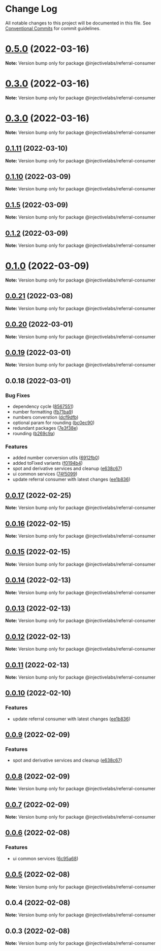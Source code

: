 # Change Log

All notable changes to this project will be documented in this file.
See [Conventional Commits](https://conventionalcommits.org) for commit guidelines.

# [0.5.0](https://github.com/InjectiveLabs/injective-ts/compare/@injectivelabs/referral-consumer@0.3.0...@injectivelabs/referral-consumer@0.5.0) (2022-03-16)

**Note:** Version bump only for package @injectivelabs/referral-consumer





# [0.3.0](https://github.com/InjectiveLabs/injective-ts/compare/@injectivelabs/referral-consumer@0.3.0...@injectivelabs/referral-consumer@0.3.0) (2022-03-16)

**Note:** Version bump only for package @injectivelabs/referral-consumer





# [0.3.0](https://github.com/InjectiveLabs/injective-ts/compare/@injectivelabs/referral-consumer@0.1.11...@injectivelabs/referral-consumer@0.3.0) (2022-03-16)

**Note:** Version bump only for package @injectivelabs/referral-consumer





## [0.1.11](https://github.com/InjectiveLabs/injective-ts/compare/@injectivelabs/referral-consumer@0.1.10...@injectivelabs/referral-consumer@0.1.11) (2022-03-10)

**Note:** Version bump only for package @injectivelabs/referral-consumer





## [0.1.10](https://github.com/InjectiveLabs/injective-ts/compare/@injectivelabs/referral-consumer@0.1.5...@injectivelabs/referral-consumer@0.1.10) (2022-03-09)

**Note:** Version bump only for package @injectivelabs/referral-consumer





## [0.1.5](https://github.com/InjectiveLabs/injective-ts/compare/@injectivelabs/referral-consumer@0.1.2...@injectivelabs/referral-consumer@0.1.5) (2022-03-09)

**Note:** Version bump only for package @injectivelabs/referral-consumer





## [0.1.2](https://github.com/InjectiveLabs/injective-ts/compare/@injectivelabs/referral-consumer@0.1.0...@injectivelabs/referral-consumer@0.1.2) (2022-03-09)

**Note:** Version bump only for package @injectivelabs/referral-consumer





# [0.1.0](https://github.com/InjectiveLabs/injective-ts/compare/@injectivelabs/referral-consumer@0.0.21...@injectivelabs/referral-consumer@0.1.0) (2022-03-09)

**Note:** Version bump only for package @injectivelabs/referral-consumer





## [0.0.21](https://github.com/InjectiveLabs/injective-ts/compare/@injectivelabs/referral-consumer@0.0.20...@injectivelabs/referral-consumer@0.0.21) (2022-03-08)

**Note:** Version bump only for package @injectivelabs/referral-consumer





## [0.0.20](https://github.com/InjectiveLabs/injective-ts/compare/@injectivelabs/referral-consumer@0.0.19...@injectivelabs/referral-consumer@0.0.20) (2022-03-01)

**Note:** Version bump only for package @injectivelabs/referral-consumer





## [0.0.19](https://github.com/InjectiveLabs/injective-ts/compare/@injectivelabs/referral-consumer@0.0.18...@injectivelabs/referral-consumer@0.0.19) (2022-03-01)

**Note:** Version bump only for package @injectivelabs/referral-consumer





## 0.0.18 (2022-03-01)


### Bug Fixes

* dependency cycle ([8567551](https://github.com/InjectiveLabs/injective-ts/commit/856755179ac526f415f108b90a7b6f58f3e3258d))
* number formatting ([fb71ba9](https://github.com/InjectiveLabs/injective-ts/commit/fb71ba9559719bf67a73881e268a5b3cbdeb9fa3))
* numbers converstion ([dcf9dfb](https://github.com/InjectiveLabs/injective-ts/commit/dcf9dfb14ce45486649915c061412ce32beb350c))
* optional param for rounding ([bc0ec90](https://github.com/InjectiveLabs/injective-ts/commit/bc0ec90c28bdf3e990165c64af39a91b2895a3b0))
* redundant packages ([7e3f38e](https://github.com/InjectiveLabs/injective-ts/commit/7e3f38e9281c7d9eec7aeb9ba94e2fc48c70d52f))
* rounding ([b269c9a](https://github.com/InjectiveLabs/injective-ts/commit/b269c9aec7048ce1ae4b7862ab2e88cb7c59e033))


### Features

* added number conversion utils ([6912fb0](https://github.com/InjectiveLabs/injective-ts/commit/6912fb0ac1f5ffcfd11eff8980745593eabcd46f))
* added toFixed variants ([f0194b4](https://github.com/InjectiveLabs/injective-ts/commit/f0194b496b04a65a6a1a479c74031ff1bbd83a7d))
* spot and derivative services and cleanup ([e638c67](https://github.com/InjectiveLabs/injective-ts/commit/e638c67db9ec2d8200aa0a9d47d458abb9e1ef46))
* ui common services ([74f5099](https://github.com/InjectiveLabs/injective-ts/commit/74f5099cd603086a713d4fb436ad6a322e45ea25))
* update referral consumer with latest changes ([ee1b836](https://github.com/InjectiveLabs/injective-ts/commit/ee1b8363489f6d661c2321aad55384bce802b80a))





## [0.0.17](https://github.com/InjectiveLabs/injective-ts/compare/@injectivelabs/referral-consumer@0.0.16...@injectivelabs/referral-consumer@0.0.17) (2022-02-25)

**Note:** Version bump only for package @injectivelabs/referral-consumer





## [0.0.16](https://github.com/InjectiveLabs/injective-ts/compare/@injectivelabs/referral-consumer@0.0.15...@injectivelabs/referral-consumer@0.0.16) (2022-02-15)

**Note:** Version bump only for package @injectivelabs/referral-consumer





## [0.0.15](https://github.com/InjectiveLabs/injective-ts/compare/@injectivelabs/referral-consumer@0.0.14...@injectivelabs/referral-consumer@0.0.15) (2022-02-15)

**Note:** Version bump only for package @injectivelabs/referral-consumer





## [0.0.14](https://github.com/InjectiveLabs/injective-ts/compare/@injectivelabs/referral-consumer@0.0.13...@injectivelabs/referral-consumer@0.0.14) (2022-02-13)

**Note:** Version bump only for package @injectivelabs/referral-consumer





## [0.0.13](https://github.com/InjectiveLabs/injective-ts/compare/@injectivelabs/referral-consumer@0.0.12...@injectivelabs/referral-consumer@0.0.13) (2022-02-13)

**Note:** Version bump only for package @injectivelabs/referral-consumer





## [0.0.12](https://github.com/InjectiveLabs/injective-ts/compare/@injectivelabs/referral-consumer@0.0.11...@injectivelabs/referral-consumer@0.0.12) (2022-02-13)

**Note:** Version bump only for package @injectivelabs/referral-consumer





## [0.0.11](https://github.com/InjectiveLabs/injective-ts/compare/@injectivelabs/referral-consumer@0.0.10...@injectivelabs/referral-consumer@0.0.11) (2022-02-13)

**Note:** Version bump only for package @injectivelabs/referral-consumer





## [0.0.10](https://github.com/InjectiveLabs/injective-ts/compare/@injectivelabs/referral-consumer@0.0.9...@injectivelabs/referral-consumer@0.0.10) (2022-02-10)


### Features

* update referral consumer with latest changes ([ee1b836](https://github.com/InjectiveLabs/injective-ts/commit/ee1b8363489f6d661c2321aad55384bce802b80a))





## [0.0.9](https://github.com/InjectiveLabs/injective-ts/compare/@injectivelabs/referral-consumer@0.0.7...@injectivelabs/referral-consumer@0.0.9) (2022-02-09)


### Features

* spot and derivative services and cleanup ([e638c67](https://github.com/InjectiveLabs/injective-ts/commit/e638c67db9ec2d8200aa0a9d47d458abb9e1ef46))





## [0.0.8](https://github.com/InjectiveLabs/injective-ts/compare/@injectivelabs/referral-consumer@0.0.7...@injectivelabs/referral-consumer@0.0.8) (2022-02-09)

**Note:** Version bump only for package @injectivelabs/referral-consumer





## [0.0.7](https://github.com/InjectiveLabs/injective-ts/compare/@injectivelabs/referral-consumer@0.0.6...@injectivelabs/referral-consumer@0.0.7) (2022-02-09)

**Note:** Version bump only for package @injectivelabs/referral-consumer





## [0.0.6](https://github.com/InjectiveLabs/injective-ts/compare/@injectivelabs/referral-consumer@0.0.5...@injectivelabs/referral-consumer@0.0.6) (2022-02-08)


### Features

* ui common services ([6c95a68](https://github.com/InjectiveLabs/injective-ts/commit/6c95a68054efb165ea451b15b2466fa4478f9971))





## [0.0.5](https://github.com/InjectiveLabs/injective-ts/compare/@injectivelabs/referral-consumer@0.0.4...@injectivelabs/referral-consumer@0.0.5) (2022-02-08)

**Note:** Version bump only for package @injectivelabs/referral-consumer





## 0.0.4 (2022-02-08)

**Note:** Version bump only for package @injectivelabs/referral-consumer





## 0.0.3 (2022-02-08)

**Note:** Version bump only for package @injectivelabs/referral-consumer
